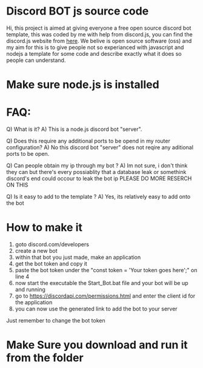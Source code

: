# Discord BOT js source code

Hi, this project is aimed at giving everyone a free open source discord bot template, this was coded by me with help from discord.js, you can find the discord.js website from [here](https://discord.js.org/#/).
We belive is open source software (oss) and my aim for this is to give people not so experianced with javascript and nodejs a template for some code and describe exactly what it does so people can understand.

# Make sure node.js is installed

# FAQ:
Q) What is it? 
A) This is a node.js discord bot "server".

Q) Does this require any additional ports to be opend in my router configuration?
A) No this discord bot "server" does not reqire any aditional ports to be open.

Q) Can people obtain my ip through my bot ?
A) Im not sure, i don't think they can but there's every possiablity that a database leak or somethink discord's end could occour to leak the bot ip PLEASE DO MORE RESERCH ON THIS

Q) Is it easy to add to the template ?
A) Yes, its relatively easy to add onto the bot

# How to make it

1) goto discord.com/developers
2) create a new bot
3) within that bot you just made, make an application
4) get the bot token and copy it
5) paste the bot token under the "const token = 'Your token goes here';" on line 4
6) now start the executable the Start_Bot.bat file and your bot will be up and running
7) go to https://discordapi.com/permissions.html and enter the client id for the application
8) you can now use the generated link to add the bot to your server

Just remember to change the bot token

# Make Sure you download and run it from the folder
